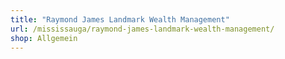 ```yaml
---
title: "Raymond James Landmark Wealth Management"
url: /mississauga/raymond-james-landmark-wealth-management/
shop: Allgemein
---
```

